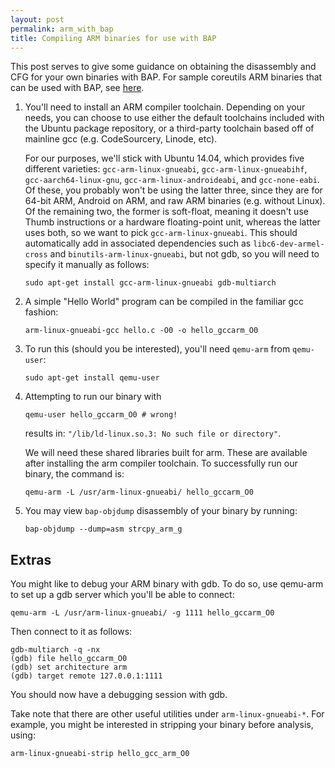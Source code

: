 ```yaml
---
layout: post
permalink: arm_with_bap
title: Compiling ARM binaries for use with BAP
---
```


This post serves to give some guidance on obtaining the disassembly and CFG for
your own binaries with BAP. For sample coreutils ARM binaries that can be used
with BAP, see
[here](https://github.com/BinaryAnalysisPlatform/arm-binaries/tree/master/coreutils).


  1. You'll need to install an ARM compiler toolchain. Depending on your needs,
     you can choose to use either the default toolchains included with the Ubuntu
     package repository, or a third-party toolchain based off of mainline gcc
     (e.g.  CodeSourcery, Linode, etc).

     For our purposes, we'll stick with Ubuntu 14.04, which provides five
     different varieties: `gcc-arm-linux-gnueabi`, `gcc-arm-linux-gnueabihf`,
     `gcc-aarch64-linux-gnu`, `gcc-arm-linux-androideabi`, and `gcc-none-eabi`.
     Of these, you probably won't be using the latter three, since they are for
     64-bit ARM, Android on ARM, and raw ARM binaries (e.g. without Linux). Of
     the remaining two, the former is soft-float, meaning it doesn't use Thumb
     instructions or a hardware floating-point unit, whereas the latter uses
     both, so we want to pick `gcc-arm-linux-gnueabi`. This should
     automatically add in associated dependencies such as
     `libc6-dev-armel-cross` and `binutils-arm-linux-gnueabi`, but not gdb, so
     you will need to specify it manually as follows:

     ```
     sudo apt-get install gcc-arm-linux-gnueabi gdb-multiarch
     ```

  2. A simple "Hello World" program can be compiled in the familiar gcc fashion:

     ```
     arm-linux-gnueabi-gcc hello.c -O0 -o hello_gccarm_O0
     ```

  3. To run this (should you be interested), you'll need `qemu-arm` from `qemu-user`:

     ```
     sudo apt-get install qemu-user
     ```

  4. Attempting to run our binary with

     ```
     qemu-user hello_gccarm_O0 # wrong!
     ```

     results in: `"/lib/ld-linux.so.3: No such file or directory"`.

     We will need these shared libraries built for arm. These are available after
     installing the arm compiler toolchain. To successfully run
     our binary, the command is:

     ```
     qemu-arm -L /usr/arm-linux-gnueabi/ hello_gccarm_O0
     ```

  5. You may view `bap-objdump` disassembly of your binary by running:

     ```
     bap-objdump --dump=asm strcpy_arm_g
     ```

<h2>Extras</h2>

You might like to debug your ARM binary with gdb. To do so, use qemu-arm to set
up a gdb server which you'll be able to connect:

```
qemu-arm -L /usr/arm-linux-gnueabi/ -g 1111 hello_gccarm_O0
```

Then connect to it as follows:

```
gdb-multiarch -q -nx
(gdb) file hello_gccarm_O0
(gdb) set architecture arm
(gdb) target remote 127.0.0.1:1111
```

You should now have a debugging session with gdb.

Take note that there are other useful utilities under `arm-linux-gnueabi-*`.
For example, you might be interested in stripping your binary before analysis,
using:

```
arm-linux-gnueabi-strip hello_gcc_arm_O0
```
